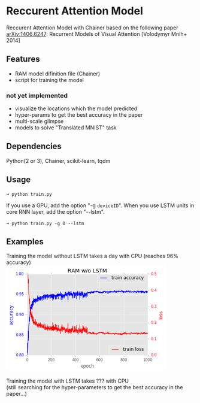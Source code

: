 # Reccurent Attention Model

Reccurent Attention Model with Chainer based on the following paper  
[arXiv:1406.6247](http://arxiv.org/abs/1406.6247): Recurrent Models of Visual Attention [Volodymyr Mnih+ 2014]  

## Features  

* RAM model difinition file (Chainer)  
* script for training the model  

### not yet implemented  

* visualize the locations which the model predicted  
* hyper-params to get the best accuracy in the paper    
* multi-scale glimpse  
* models to solve "Translated MNIST" task  

## Dependencies  
Python(2 or 3), Chainer, scikit-learn, tqdm  

## Usage  

```shellsession
➜ python train.py   
```

If you use a GPU, add the option "-g `deviceID`".
When you use LSTM units in core RNN layer, add the option "--lstm".  

```shellsession
➜ python train.py -g 0 --lstm  
```

## Examples  
Training the model without LSTM takes a day with CPU (reaches 96% accuracy)  
![loss and accuracy](figure/ram_wolstm_log.png)

Training the model with LSTM takes ??? with CPU  
(still searching for the hyper-parameters to get the best accuracy in the paper...)
